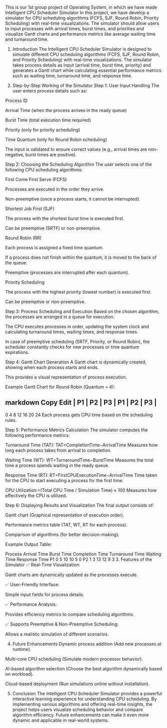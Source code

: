 This is our 1st group project of Operating System, in which we have made Intelligent CPU Scheduler Simulator
In this project, we have develop a simulator for CPU scheduling algorithms (FCFS, SJF, Round Robin, Priority Scheduling) with real-time visualizations. The simulator should allow users to input processes with arrival times, burst times, and priorities and visualize Gantt charts and performance metrics like average waiting time and turnaround time.
1. Introduction
The Intelligent CPU Scheduler Simulator is designed to simulate different CPU scheduling algorithms (FCFS, SJF, Round Robin, and Priority Scheduling) with real-time visualizations. The simulator takes process details as input (arrival time, burst time, priority) and generates a Gantt chart while calculating essential performance metrics such as waiting time, turnaround time, and response time.

2. Step-by-Step Working of the Simulator
Step 1: User Input Handling
The user enters process details such as:

Process ID

Arrival Time (when the process arrives in the ready queue)

Burst Time (total execution time required)

Priority (only for priority scheduling)

Time Quantum (only for Round Robin scheduling)

The input is validated to ensure correct values (e.g., arrival times are non-negative, burst times are positive).

Step 2: Choosing the Scheduling Algorithm
The user selects one of the following CPU scheduling algorithms:

First Come First Serve (FCFS)

Processes are executed in the order they arrive.

Non-preemptive (once a process starts, it cannot be interrupted).

Shortest Job First (SJF)

The process with the shortest burst time is executed first.

Can be preemptive (SRTF) or non-preemptive.

Round Robin (RR)

Each process is assigned a fixed time quantum.

If a process does not finish within the quantum, it is moved to the back of the queue.

Preemptive (processes are interrupted after each quantum).

Priority Scheduling

The process with the highest priority (lowest number) is executed first.

Can be preemptive or non-preemptive.

Step 3: Process Scheduling and Execution
Based on the chosen algorithm, the processes are arranged in a queue for execution.

The CPU executes processes in order, updating the system clock and calculating turnaround times, waiting times, and response times.

In case of preemptive scheduling (SRTF, Priority, or Round Robin), the scheduler constantly checks for new processes or time quantum expirations.

Step 4: Gantt Chart Generation
A Gantt chart is dynamically created, showing when each process starts and ends.

This provides a visual representation of process execution.

Example Gantt Chart for Round Robin (Quantum = 4):

markdown
Copy
Edit
| P1 | P2 | P3 | P1 | P2 | P3 |
---------------------------------
0    4    8    12   16   20   24
Each process gets CPU time based on the scheduling rules.

Step 5: Performance Metrics Calculation
The simulator computes the following performance metrics:

Turnaround Time (TAT):
TAT=CompletionTime−ArrivalTime
Measures how long each process takes from arrival to completion.

Waiting Time (WT):
WT=TurnaroundTime−BurstTime
Measures the total time a process spends waiting in the ready queue.

Response Time (RT):
RT=FirstCPUExecutionTime−ArrivalTime
Time taken for the CPU to start executing a process for the first time.

CPU Utilization:=(Total CPU Time / Simulation Time) × 100
Measures how effectively the CPU is utilized.

Step 6: Displaying Results and Visualization
The final output consists of:

Gantt chart (Graphical representation of execution order).

Performance metrics table (TAT, WT, RT for each process).

Comparison of algorithms (for better decision-making).

Example Output Table:

Process	Arrival Time	Burst Time	Completion Time	Turnaround Time	Waiting Time	Response Time
P1	0	5	10	10	5	0
P2	1	3	13	12	9	3
3. Features of the Simulator
✅ Real-Time Visualization:

Gantt charts are dynamically updated as the processes execute.

✅ User-Friendly Interface:

Simple input fields for process details.

✅ Performance Analysis:

Provides efficiency metrics to compare scheduling algorithms.

✅ Supports Preemptive & Non-Preemptive Scheduling:

Allows a realistic simulation of different scenarios.

4. Future Enhancements
Dynamic process addition (Add new processes at runtime).

Multi-core CPU scheduling (Simulate modern processor behavior).

AI-based algorithm selection (Choose the best algorithm dynamically based on workload).

Cloud-based deployment (Run simulations online without installation).

5. Conclusion
The Intelligent CPU Scheduler Simulator provides a powerful interactive learning experience for understanding CPU scheduling. By implementing various algorithms and offering real-time insights, the project helps users visualize scheduling behavior and compare algorithm efficiency. Future enhancements can make it even more dynamic and applicable in real-world systems.
